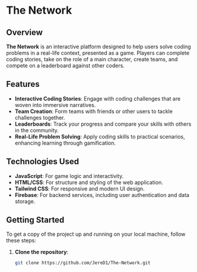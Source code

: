 # The Network

## Overview

**The Network** is an interactive platform designed to help users solve coding problems in a real-life context, presented as a game. Players can complete coding stories, take on the role of a main character, create teams, and compete on a leaderboard against other coders.

## Features

- **Interactive Coding Stories**: Engage with coding challenges that are woven into immersive narratives.
- **Team Creation**: Form teams with friends or other users to tackle challenges together.
- **Leaderboards**: Track your progress and compare your skills with others in the community.
- **Real-Life Problem Solving**: Apply coding skills to practical scenarios, enhancing learning through gamification.

## Technologies Used

- **JavaScript**: For game logic and interactivity.
- **HTML/CSS**: For structure and styling of the web application.
- **Tailwind CSS**: For responsive and modern UI design.
- **Firebase**: For backend services, including user authentication and data storage.

## Getting Started

To get a copy of the project up and running on your local machine, follow these steps:

1. **Clone the repository**:
   ```bash
   git clone https://github.com/JereD1/The-Network.git


   
